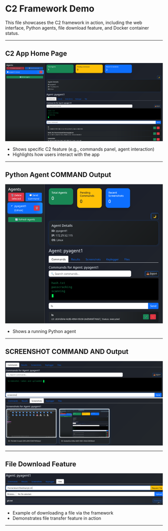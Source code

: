 # C2 Framework Demo

This file showcases the C2 framework in action, including the web interface, Python agents, file download feature, and Docker container status.

---


## C2 App Home Page

![Feature UI](ui.png)

- Shows specific C2 feature (e.g., commands panel, agent interaction)
- Highlights how users interact with the app

---

##  Python Agent COMMAND Output

![Agent Output](commands.png)

- Shows a running Python agent
---

##  SCREENSHOT COMMAND AND  Output

![SCREENSHOTCMD ](screenshotcmd.png)
![SCREENSHOT Output](screenshotdata.png)

---


##  File Download Feature

![File Download](file.png)

- Example of downloading a file via the framework
- Demonstrates file transfer feature in action

---


